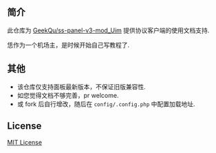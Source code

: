 ## 简介

此仓库为 [GeekQu/ss-panel-v3-mod_Uim](https://github.com/GeekQu/ss-panel-v3-mod_Uim) 提供协议客户端的使用文档支持.

恁作为一个机场主，是时候开始自己写教程了.

## 其他

- 该仓库仅支持面板最新版本，不保证旧版兼容性.
- 如您觉得文档不够完善，pr welcome.
- 或 fork 后自行增改，随后在 `config/.config.php` 中配置加载地址.

## License

[MIT License](https://github.com/GeekQu/PANEL_DOC/blob/master/LICENSE)

